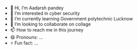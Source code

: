 - 👋 Hi, I’m Aadarsh pandey 
- 👀 I’m interested in cyber security 
- 🌱 I’m currently learning Government polytechnic Lucknow 
- 💞️ I’m looking to collaborate on collage 
- 📫 How to reach me in this journey 
- 😄 Pronouns: ...
- ⚡ Fun fact: ...

<!---
Rajupandey1234/Rajupandey1234 is a ✨ special ✨ repository because its `README.md` (this file) appears on your GitHub profile.
You can click the Preview link to take a look at your changes.
--->
